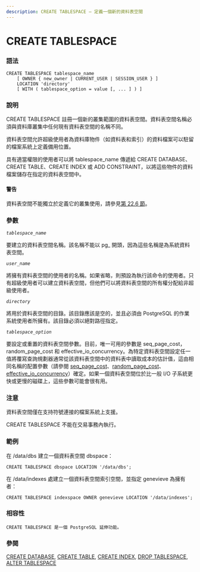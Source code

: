 ```yaml
---
description: CREATE TABLESPACE — 定義一個新的資料表空間
---
```


# CREATE TABLESPACE

### 語法

```text
CREATE TABLESPACE tablespace_name
    [ OWNER { new_owner | CURRENT_USER | SESSION_USER } ]
    LOCATION 'directory'
    [ WITH ( tablespace_option = value [, ... ] ) ]
```

### 說明

CREATE TABLESPACE 註冊一個新的叢集範圍的資料表空間。資料表空間名稱必須與資料庫叢集中任何現有資料表空間的名稱不同。

資料表空間允許超級使用者為資料庫物件（如資料表和索引）的資料檔案可以駐留的檔案系統上定義備用位置。

具有適當權限的使用者可以將 tablespace\_name 傳遞給 CREATE DATABASE、CREATE TABLE、CREATE INDEX 或 ADD CONSTRAINT，以將這些物件的資料檔案儲存在指定的資料表空間中。

#### 警告

資料表空間不能獨立於定義它的叢集使用，請參見[第 22.6 節](../../server-administration/managing-databases/manage-ag-tablespaces.md)。

### 參數

_`tablespace_name`_

要建立的資料表空間名稱。該名稱不能以 pg\_ 開頭，因為這些名稱是為系統資料表空間。

_`user_name`_

將擁有資料表空間的使用者的名稱。如果省略，則預設為執行該命令的使用者。只有超級使用者可以建立資料表空間，但他們可以將資料表空間的所有權分配給非超級使用者。

_`directory`_

將用於資料表空間的目錄。該目錄應該是空的，並且必須由 PostgreSQL 的作業系統使用者所擁有。該目錄必須以絕對路徑指定。

_`tablespace_option`_

要設定或重置的資料表空間參數。目前，唯一可用的參數是 seq\_page\_cost，random\_page\_cost 和 effective\_io\_concurrency。為特定資料表空間設定任一值將覆寫查詢規劃器通常從該資料表空間中的資料表中讀取成本的估計值，這由相同名稱的配置參數（請參閱 [seq\_page\_cost](../../server-administration/runtime-config/query-planning.md#19-7-2-planner-cost-constants)、[random\_page\_cost](../../server-administration/runtime-config/query-planning.md#19-7-2-planner-cost-constants)、[effective\_io\_concurrency](../../server-administration/runtime-config/query-planning.md#19-7-2-planner-cost-constants)）確定。如果一個資料表空間位於比一般 I/O 子系統更快或更慢的磁碟上，這些參數可能會很有用。

### 注意

資料表空間僅在支持符號連接的檔案系統上支援。

CREATE TABLESPACE 不能在交易事務內執行。

### 範例

在 /data/dbs 建立一個資料表空間 dbspace：

```text
CREATE TABLESPACE dbspace LOCATION '/data/dbs';
```

在 /data/indexes 處建立一個資料表空間索引空間，並指定 genevieve 為擁有者：

```text
CREATE TABLESPACE indexspace OWNER genevieve LOCATION '/data/indexes';
```

### 相容性

`CREATE TABLESPACE 是一個 PostgreSQL 延伸功能。`

### 參閱

[CREATE DATABASE](create-database.md), [CREATE TABLE](create-table.md), [CREATE INDEX](create-index.md), [DROP TABLESPACE](drop-tablespace.md), [ALTER TABLESPACE](alter-tablespace.md)



